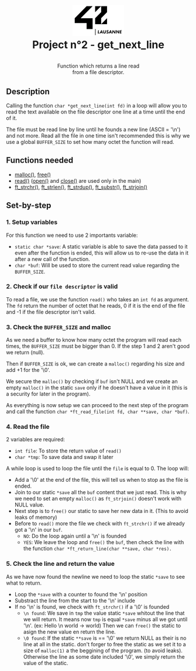<h1 align="center">
    <img alt="42Lausanne" title="42Lausanne" src="https://github.com/MarJC5/42/blob/main/42_logo.svg" width="140"> </br>
    Project n°2 - get_next_line
    <h4 align="center" style="width: 50%; margin: 2rem auto; font-weight: normal;"> 
    Function which returns a line read from a file descriptor.
    </h4>
</h1>

## Description

Calling the function ``char *get_next_line(int fd)`` in a loop will allow you to read the text
available on the file descriptor one line at a time until the end of it.

The file must be read line by line until he founds a new line (ASCII = '\n') and not more. Read all the file in one time isn't recommended this is why we use a global ``BUFFER_SIZE`` to set how many octet the function will read.

## Functions needed
- [malloc()](https://man7.org/linux/man-pages/man3/malloc.3.html), [free()](https://man7.org/linux/man-pages/man1/free.1.html)
- [read()](https://man7.org/linux/man-pages/man2/read.2.html) ([open()](https://man7.org/linux/man-pages/man2/open.2.html) and [close()](https://man7.org/linux/man-pages/man2/close.2.html) are used only in the main)
- [ft_strchr()](https://github.com/MarJC5/Libft/blob/main/libft/ft_strchr.c), [ft_strlen()](https://github.com/MarJC5/Libft/blob/main/libft/ft_strlen.c), [ft_strdup()](https://github.com/MarJC5/Libft/blob/main/libft/ft_strdup.c), [ft_substr()](https://github.com/MarJC5/Libft/blob/main/libft/ft_substr.c), [ft_strjoin()](https://github.com/MarJC5/Libft/blob/main/libft/ft_strjoin.c)

## Set-by-step

### 1. Setup variables
For this function we need to use 2 importants variable:
- ``static char *save``: A static variable is able to save the data passed to it even after the function is ended, this will allow us to re-use the data in it after a new call of the function.
- ``char *buf``: Will be used to store the current read value regarding the ``BUFFER_SIZE``.

### 2. Check if our ``file descriptor`` is valid
To read a file, we use the function ``read()`` who takes an ``int fd`` as argument. The ``fd`` return the number of octet that he reads, 0 if it is the end of the file and -1 if the file descriptor isn't valid.

### 3. Check the ``BUFFER_SIZE`` and malloc
As we need a buffer to know how many octet the program will read each times, the ``BUFFER_SIZE`` must be bigger than 0. If the step 1 and 2 aren't good we return (null).

Then if ``BUFFER_SIZE`` is ok, we can create a ``malloc()`` regarding his size and add +1 for the '\0'.

We secure the ``malloc()`` by checking if ``buf`` isn't NULL and we create an empty ``malloc()`` in the static ``save`` only if he doesn't have a value in it (this is a security for later in the program).

As everything is now setup we can proceed to the next step of the program and call the function ``char *ft_read_file(int fd, char **save, char *buf)``.

### 4. Read the file
2 variables are required:
- ``int file``: To store the return value of ``read()``
- ``char *tmp``: To save data and swap it later

A while loop is used to loop the file until the ``file`` is equal to 0. The loop will:
- Add a '\0' at the end of the file, this will tell us when to stop as the file is ended.
- Join to our static ``*save`` all the ``buf`` content that we just read. This is why we need to set an empty ``malloc()`` as ``ft_strjoin()`` doesn't work with NULL value.
- Next step is to ``free()`` our static to save her new data in it. (This to avoid leaks of memory)
- Before to ``read()`` more the file we check with ``ft_strchr()`` if we already got a '\n' in our ``buf``.
    - ``NO``: Do the loop again until a '\n' is founded
    - ``YES``: We leave the loop and ``free()`` the ``buf``, then check the line with the function ``char *ft_return_line(char **save, char *res).``

### 5. Check the line and return the value
As we have now found the newline we need to loop the static ``*save`` to see what to return.
- Loop the ``*save`` with a counter to found the '\n' position
- Substract the line from the start to the '\n' include
- If no '\n' is found, we check with ``ft_strchr()`` if a '\0' is founded
    - ``\n found``: We save in ``tmp`` the value static ``*save`` whitout the line that we will return. It means now ``tmp`` is equal ``*save`` minus all we got until '\n'. (ex: Hello \n world -> world) Then we can ``free()`` the static to asign the new value en return the line.
    - ``\0 found``: If the static ``**save`` is == '\0' we return NULL as their is no line at all in the static. don't forger to free the static as we set it to a size of ``malloc(1)`` a the beggining of the program. (to avoid leaks). Otherwise the line as some date included '\0', we simply return the value of the static.
